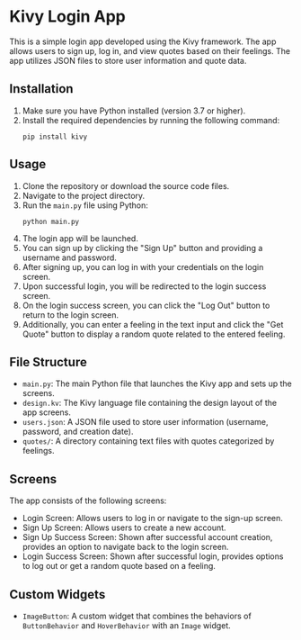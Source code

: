 # Kivy Login App

This is a simple login app developed using the Kivy framework. The app allows users to sign up, log in, and view quotes based on their feelings. The app utilizes JSON files to store user information and quote data.

## Installation

1. Make sure you have Python installed (version 3.7 or higher).
2. Install the required dependencies by running the following command:
   ```
   pip install kivy
   ```

## Usage

1. Clone the repository or download the source code files.
2. Navigate to the project directory.
3. Run the `main.py` file using Python:
   ```
   python main.py
   ```
4. The login app will be launched.
5. You can sign up by clicking the "Sign Up" button and providing a username and password.
6. After signing up, you can log in with your credentials on the login screen.
7. Upon successful login, you will be redirected to the login success screen.
8. On the login success screen, you can click the "Log Out" button to return to the login screen.
9. Additionally, you can enter a feeling in the text input and click the "Get Quote" button to display a random quote related to the entered feeling.

## File Structure

- `main.py`: The main Python file that launches the Kivy app and sets up the screens.
- `design.kv`: The Kivy language file containing the design layout of the app screens.
- `users.json`: A JSON file used to store user information (username, password, and creation date).
- `quotes/`: A directory containing text files with quotes categorized by feelings.

## Screens

The app consists of the following screens:

- Login Screen: Allows users to log in or navigate to the sign-up screen.
- Sign Up Screen: Allows users to create a new account.
- Sign Up Success Screen: Shown after successful account creation, provides an option to navigate back to the login screen.
- Login Success Screen: Shown after successful login, provides options to log out or get a random quote based on a feeling.

## Custom Widgets

- `ImageButton`: A custom widget that combines the behaviors of `ButtonBehavior` and `HoverBehavior` with an `Image` widget.
